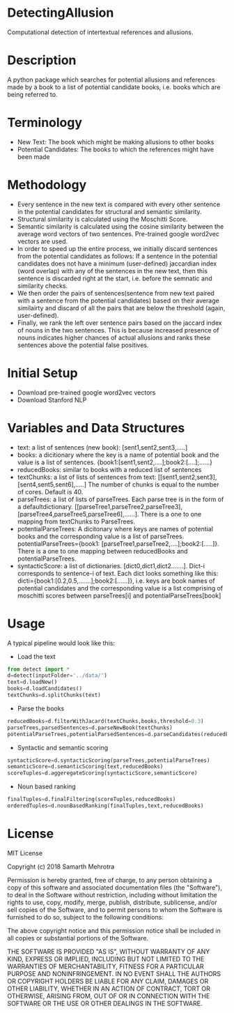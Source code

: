 # DetectingAllusion
Computational detection of intertextual references and allusions. 

# Description
A python package which searches for potential allusions and references made by a book to a list of potential candidate books, i.e. books which are being referred to. 

# Terminology
* New Text: The book which might be making allusions to other books
* Potential Candidates: The books to which the references might have been made

# Methodology
* Every sentence in the new text is compared with every other sentence in the potential candidates for structural and semantic similarity. 
* Structural similarity is calculated using the Moschitti Score. 
* Semantic similarity is calculated using the cosine similarity between the average word vectors of two sentences. Pre-trained google word2vec vectors are used. 
* In order to speed up the entire process, we initially discard sentences from the potential candidates as follows: 
If a sentence in the potential candidates does not have a minimum (user-defined) jaccardian index (word overlap) with any of the sentences in the new text, then this sentence is discarded right at the start, i.e. before the semnatic and similarity checks. 
* We then order the pairs of sentences(sentence from new text paired with a sentence from the potential candidates) based on their average similairty and discard of all the pairs that are below the threshold (again, user-defined). 
* Finally, we rank the left over sentence pairs based on the jaccard index of nouns in the two sentences. This is because increased presence of nouns indicates higher chances of actual allusions and ranks these sentences above the potential false positives. 

# Initial Setup
* Download pre-trained google word2vec vectors 
* Download Stanford NLP 
# Variables and Data Structures 
* text: a list of sentences (new book): [sent1,sent2,sent3,.....]
* books: a dicitionary where the key is a name of potential book and the value is a list of sentences.
  {book1:[sent1,sent2,....];book2:[....];......}
* reducedBooks: similar to books with a reduced list of sentences 
* textChunks: a list of lists of sentences from text: [[sent1,sent2,sent3],[sent4,sent5,sent6],.....]
  The number of chunks is equal to the number of cores. Default is 40. 
* parseTrees: a list of lists of parseTrees. Each parse tree is in the form of a defaultdictionary. 
  [[parseTree1,parseTree2,parseTree3],[parseTree4,parseTree5,parseTree6],......]. There is a one to one mapping from textChunks to ParseTrees. 
* potentialParseTrees: A dicitonary where keys are names of potential books and the corresponding value is a list of parseTrees. 
  potentialParseTrees={book1: [parseTree1,parseTree2,....];book2:[.....]}. There is a one to one mapping between reducedBooks and       potentialParseTrees.
* syntacticScore: a list of dictionaries. [dict0,dict1,dict2.......]. Dict-i corresponds to sentence-i of text.
  Each dict looks something like this: dicti={book1:[0.2,0.5,.......];book2:[......]}, i.e. keys are book names of potential candidates and the corresponding value is a list comprising of moschitti scores between parseTrees[i] and potentialParseTrees[book]
  
 
  
# Usage

A typical pipeline would look like this:

* Load the text

```python
from detect import *
d=detect(inputFolder='../data/')
text=d.loadNew()
books=d.loadCandidates()
textChunks=d.splitChunks(text)
```
* Parse the books

```python
reducedBooks=d.filterWithJacard(textChunks,books,threshold=0.3)
parseTrees,parsedSentences=d.parseNewBook(textChunks)
potentialParseTrees,potentialParsedSentences=d.parseCandidates(reducedBooks)
```
* Syntactic and semantic scoring

```python
syntacticScore=d.syntacticScoring(parseTrees,potentialParseTrees)
semanticScore=d.semanticScoring(text,reducedBooks)
scoreTuples=d.aggeregateScoring(syntacticScore,semanticScore)
```
* Noun based ranking

```python
finalTuples=d.finalFiltering(scoreTuples,reducedBooks)
orderedTuples=d.nounBasedRanking(finalTuples,text,reducedBooks)
```
# License

MIT License

Copyright (c) 2018 Samarth Mehrotra

Permission is hereby granted, free of charge, to any person obtaining a copy
of this software and associated documentation files (the "Software"), to deal
in the Software without restriction, including without limitation the rights
to use, copy, modify, merge, publish, distribute, sublicense, and/or sell
copies of the Software, and to permit persons to whom the Software is
furnished to do so, subject to the following conditions:

The above copyright notice and this permission notice shall be included in all
copies or substantial portions of the Software.

THE SOFTWARE IS PROVIDED "AS IS", WITHOUT WARRANTY OF ANY KIND, EXPRESS OR
IMPLIED, INCLUDING BUT NOT LIMITED TO THE WARRANTIES OF MERCHANTABILITY,
FITNESS FOR A PARTICULAR PURPOSE AND NONINFRINGEMENT. IN NO EVENT SHALL THE
AUTHORS OR COPYRIGHT HOLDERS BE LIABLE FOR ANY CLAIM, DAMAGES OR OTHER
LIABILITY, WHETHER IN AN ACTION OF CONTRACT, TORT OR OTHERWISE, ARISING FROM,
OUT OF OR IN CONNECTION WITH THE SOFTWARE OR THE USE OR OTHER DEALINGS IN THE
SOFTWARE.


